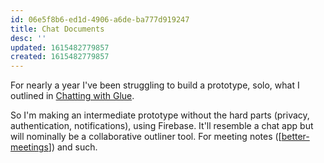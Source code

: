 ```yaml
---
id: 06e5f8b6-ed1d-4906-a6de-ba777d919247
title: Chat Documents
desc: ''
updated: 1615482779857
created: 1615482779857
---
```

For nearly a year I've been struggling to build a prototype, solo, what I outlined in [Chatting with Glue](https://a9.io/glue-comic).

So I'm making an intermediate prototype without the hard parts (privacy, authentication, notifications), using Firebase. It'll resemble a chat app but will nominally be a collaborative outliner tool. For meeting notes ([[better-meetings]]) and such.

[//begin]: # "Autogenerated link references for markdown compatibility"

[better-meetings]: better-meetings.md "Better Meetings"

[//end]: # "Autogenerated link references"

